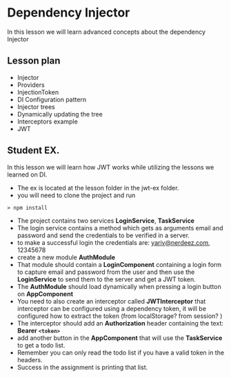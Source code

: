# Dependency Injector

In this lesson we will learn advanced concepts about the dependency Injector

## Lesson plan

- Injector
- Providers
- InjectionToken
- DI Configuration pattern
- Injector trees
- Dynamically updating the tree
- Interceptors example
- JWT

## Student EX.

In this lesson we will learn how JWT works while
utilizing the lessons we learned on DI.

- The ex is located at the lesson folder in the jwt-ex folder.
- you will need to clone the project and run 

```
> npm install
```

- The project contains two services **LoginService**, **TaskService**
- The login service contains a method which gets as arguments email and password and send the credentials to be verified in a server.
- to make a successful login the credentials are: yariv@nerdeez.com, 12345678
- create a new module **AuthModule**
- That module should contain a **LoginComponent** containing a login form to capture email and password from the user and then use the **LoginService** to send them to the server and get a JWT token.
- The **AuthModule** should load dynamically when pressing a login button on **AppComponent**
- You need to also create an interceptor called **JWTInterceptor** that interceptor can be configured using a dependency token, it will be configured how to extract the token (from localStorage? from session? )
- The interceptor should add an **Authorization** header containing the text: **Bearer `<token>`**
- add another button in the **AppComponent** that will use the **TaskService** to get a todo list. 
- Remember you can only read the todo list if you have a valid token in the headers.
- Success in the assignment is printing that list.


